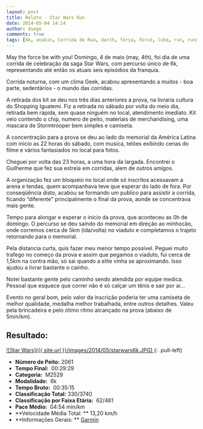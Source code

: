 ```yaml
---
layout: post
title: Relato - Star Wars Run
date: 2014-05-04 14:14
author: diego
comments: true
tags: [6k, anakin, Corrida de Rua, darth, força, force, luke, run, running, skywalker, star wars, vader]
---
```

May the force be with you! Domingo, 4 de maio (may, 4th), foi dia de uma corrida de celebração da saga Star Wars, com percurso único de 6k, representando até então os atuais seis episódios da franquia.

Corrida noturna, com um clima Geek, acabou apresentando a muitos - boa parte, sedentários - o mundo das corridas.

A retirada dos kit se deu nos três dias anteriores a prova, na livraria cultura do Shopping Iguatemi. Fiz a retirada no sábado por volta do meio dia, retirada bem rápida, sem quase ninguém no local, atendimento imediato. Kit veio contendo o chip, numero de peito, materiais de merchandising, uma mascara de Stormtrooper bem simples e camiseta.

A concentração para a prova se deu ao lado do memorial da América Latina com inicio as 22 horas do sábado, com musica, telões exibindo cenas do filme e vários fantasiados no local para fotos.

Cheguei por volta das 23 horas, a uma hora da largada. Encontrei o Guilherme que fez sua estreia em corridas, alem de outros amigos.

A organização fez um bloqueio no local onde só inscritos acessavam a arena e tendas, quem acompanhava teve que esperar do lado de fora. Por conseqüência disto, acabou se formando um publico para assistir a corrida, ficando “diferente" principalmente o final da prova, aonde se concentrava mais gente.

Tempo para alongar e esperar o inicio da prova, que aconteceu as 0h de domingo. O percurso se deu saindo do memorial em direção ao minhocão, onde corremos cerca de 5km (ida/volta) no viaduto e completamos o trajeto retornando para o memorial.

Pela distancia curta, quis fazer meu menor tempo possível. Peguei muito trafego no começo da prova e assim que pegamos o viaduto, fui cerca de 1,5km na contra mão, só sai quando a elite vinha se aproximando. Isso ajudou a livrar bastante o cainho.

Notei bastante gente pelo caminho sendo atendida por equipe medica. Pessoal que esquece que correr não é só calçar um tênis e sair por ai…

Evento no geral bom, pelo valor da inscrição poderia ter uma camiseta de melhor qualidade, medalha melhor trabalhada, entre outros detalhes. Valeu pela brincadeira e pelo ótimo ritmo alcançado na prova (abaixo de 5min/km).

## Resultado:

<a href="/images/2014/05/starwars6k_big.JPG">
![Star Wars]({{ site.url }}/images/2014/05/starwars6k.JPG)
</a>
{: .pull-left}

* **Número de Peito:**  2061
* **Tempo Final:**  00:29:29
* **Categoria:**  M2529
* **Modalidade:**  6k
* **Tempo Bruto:**  00:35:15
* **Classificação Total:**  330/3740
* **Classificação por Faixa Etária:**  62/461
* **Pace Médio:**  04:54 min/km
* **Velocidade Média Total: **  13,20 km/h
* **Informações Gerais: ** <a href="http://connect.garmin.com/activity/492925424" target="_blank">Garmin</a>

